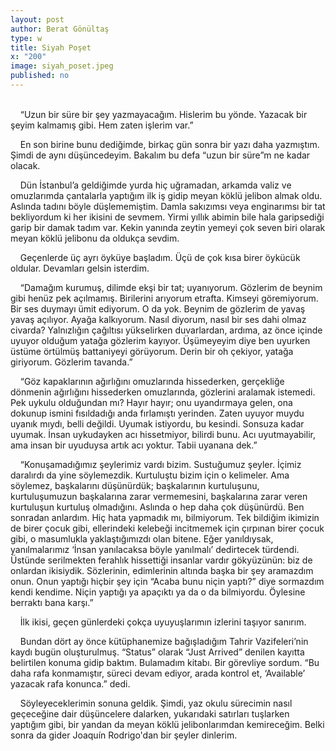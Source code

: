 ```yaml
---
layout: post
author: Berat Gönültaş
type: w
title: Siyah Poşet
x: "200"
image: siyah_poset.jpeg
published: no
---
```

<br/>
&nbsp;&nbsp;&nbsp;&nbsp;“Uzun bir süre bir şey yazmayacağım. Hislerim bu yönde. Yazacak bir şeyim kalmamış gibi. Hem zaten işlerim var.”

&nbsp;&nbsp;&nbsp;&nbsp;En son birine bunu dediğimde, birkaç gün sonra bir yazı daha yazmıştım. Şimdi de aynı düşüncedeyim. Bakalım bu defa “uzun bir süre”m ne kadar olacak.

&nbsp;&nbsp;&nbsp;&nbsp;Dün İstanbul’a geldiğimde yurda hiç uğramadan, arkamda valiz ve omuzlarımda çantalarla yaptığım ilk iş gidip meyan köklü jelibon almak oldu. Aslında tadını böyle düşlememiştim. Damla sakızımsı veya enginarımsı bir tat bekliyordum ki her ikisini de sevmem. Yirmi yıllık abimin bile hala garipsediği garip bir damak tadım var. Kekin yanında zeytin yemeyi çok seven biri olarak meyan köklü jelibonu da oldukça sevdim.

&nbsp;&nbsp;&nbsp;&nbsp;Geçenlerde üç ayrı öyküye başladım. Üçü de çok kısa birer öykücük oldular. Devamları gelsin isterdim.

&nbsp;&nbsp;&nbsp;&nbsp;“Damağım kurumuş, dilimde ekşi bir tat; uyanıyorum. Gözlerim de beynim gibi henüz pek açılmamış. Birilerini arıyorum etrafta. Kimseyi göremiyorum. Bir ses duymayı ümit ediyorum. O da yok. Beynim de gözlerim de yavaş yavaş açılıyor. Ayağa kalkıyorum. Nasıl diyorum, nasıl bir ses dahi olmaz civarda? Yalnızlığın çağıltısı yükselirken duvarlardan, ardıma, az önce içinde uyuyor olduğum yatağa gözlerim kayıyor. Üşümeyeyim diye ben uyurken üstüme örtülmüş battaniyeyi görüyorum. Derin bir oh çekiyor, yatağa giriyorum. Gözlerim tavanda.”

&nbsp;&nbsp;&nbsp;&nbsp;“Göz kapaklarının ağırlığını omuzlarında hissederken, gerçekliğe dönmenin ağırlığını hissederken omuzlarında, gözlerini aralamak istemedi. Pek uykulu olduğundan mı? Hayır hayır; onu uyandırmaya gelen, ona dokunup ismini fısıldadığı anda fırlamıştı yerinden. Zaten uyuyor muydu uyanık mıydı, belli değildi. Uyumak istiyordu, bu kesindi. Sonsuza kadar uyumak. İnsan uykudayken acı hissetmiyor, bilirdi bunu. Acı uyutmayabilir, ama insan bir uyuduysa artık acı yoktur. Tabii uyanana dek.”

&nbsp;&nbsp;&nbsp;&nbsp;“Konuşamadığımız şeylerimiz vardı bizim. Sustuğumuz şeyler. İçimiz daralırdı da yine söylemezdik. Kurtuluştu bizim için o kelimeler. Ama söylemez, başkalarını düşünürdük; başkalarının kurtuluşunu, kurtuluşumuzun başkalarına zarar vermemesini, başkalarına zarar veren kurtuluşun kurtuluş olmadığını. Aslında o hep daha çok düşünürdü. Ben sonradan anlardım. Hiç hata yapmadık mı, bilmiyorum. Tek bildiğim ikimizin de birer çocuk gibi, ellerindeki kelebeği incitmemek için çırpınan birer çocuk gibi, o masumlukla yaklaştığımızdı olan bitene. Eğer yanıldıysak, yanılmalarımız ‘İnsan yanılacaksa böyle yanılmalı’ dedirtecek türdendi. Üstünde serilmekten ferahlık hissettiği insanlar vardır gökyüzünün: biz de onlardan ikisiydik. Sözlerinin, edimlerinin altında başka bir şey aramazdım onun. Onun yaptığı hiçbir şey için “Acaba bunu niçin yaptı?” diye sormazdım kendi kendime. Niçin yaptığı ya apaçıktı ya da o da bilmiyordu. Öylesine berraktı bana karşı.”

&nbsp;&nbsp;&nbsp;&nbsp;İlk ikisi, geçen günlerdeki çokça uyuyuşlarımın izlerini taşıyor sanırım.

&nbsp;&nbsp;&nbsp;&nbsp;Bundan dört ay önce kütüphanemize bağışladığım Tahrir Vazifeleri’nin kaydı bugün oluşturulmuş. “Status” olarak “Just Arrived” denilen kayıtta belirtilen konuma gidip baktım. Bulamadım kitabı. Bir görevliye sordum. “Bu daha rafa konmamıştır, süreci devam ediyor, arada kontrol et, ‘Available’ yazacak rafa konunca.” dedi.

&nbsp;&nbsp;&nbsp;&nbsp;Söyleyeceklerimin sonuna geldik. Şimdi, yaz okulu sürecimin nasıl geçeceğine dair düşüncelere dalarken, yukarıdaki satırları tuşlarken yaptığım gibi, bir yandan da meyan köklü jelibonlarımdan kemireceğim. Belki sonra da gider Joaquín Rodrigo'dan bir şeyler dinlerim.
